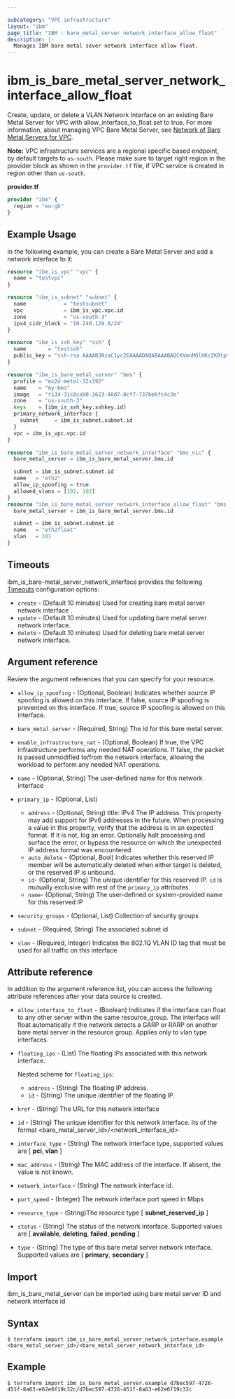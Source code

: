 ```yaml
---

subcategory: "VPC infrastructure"
layout: "ibm"
page_title: "IBM : bare_metal_server_network_interface_allow_float"
description: |-
  Manages IBM bare metal sever network interface allow float.
---
```


# ibm\_is_bare_metal_server_network_interface_allow_float

Create, update, or delete a VLAN Network Interface on an existing Bare Metal Server for VPC with allow_interface_to_float set to true. For more information, about managing VPC Bare Metal Server, see [Network of Bare Metal Servers for VPC](https://cloud.ibm.com/docs/vpc?topic=vpc-bare-metal-servers-network).

**Note:** 
VPC infrastructure services are a regional specific based endpoint, by default targets to `us-south`. Please make sure to target right region in the provider block as shown in the `provider.tf` file, if VPC service is created in region other than `us-south`.

**provider.tf**

```terraform
provider "ibm" {
  region = "eu-gb"
}
```

## Example Usage

In the following example, you can create a Bare Metal Server and add a network interface to it:

```terraform
resource "ibm_is_vpc" "vpc" {
  name = "testvpc"
}

resource "ibm_is_subnet" "subnet" {
  name            = "testsubnet"
  vpc             = ibm_is_vpc.vpc.id
  zone            = "us-south-3"
  ipv4_cidr_block = "10.240.129.0/24"
}

resource "ibm_is_ssh_key" "ssh" {
  name       = "testssh"
  public_key = "ssh-rsa AAAAB3NzaC1yc2EAAAADAQABAAABAQCKVmnMOlHKcZK8tpt3MP1lqOLAcqcJzhsvJcjscgVERRN7/9484SOBJ3HSKxxNG5JN8owAjy5f9yYwcUg+JaUVuytn5Pv3aeYROHGGg+5G346xaq3DAwX6Y5ykr2fvjObgncQBnuU5KHWCECO/4h8uWuwh/kfniXPVjFToc+gnkqA+3RKpAecZhFXwfalQ9mMuYGFxn+fwn8cYEApsJbsEmb0iJwPiZ5hjFC8wREuiTlhPHDgkBLOiycd20op2nXzDbHfCHInquEe/gYxEitALONxm0swBOwJZwlTDOB7C6y2dzlrtxr1L59m7pCkWI4EtTRLvleehBoj3u7jB4usR"
}

resource "ibm_is_bare_metal_server" "bms" {
  profile = "mx2d-metal-32x192"
  name    = "my-bms"
  image   = "r134-31c8ca90-2623-48d7-8cf7-737be6fc4c3e"
  zone    = "us-south-3"
  keys    = [ibm_is_ssh_key.sshkey.id]
  primary_network_interface {
    subnet     = ibm_is_subnet.subnet.id
  }
  vpc = ibm_is_vpc.vpc.id
}

resource "ibm_is_bare_metal_server_network_interface" "bms_nic" {
  bare_metal_server = ibm_is_bare_metal_server.bms.id

  subnet = ibm_is_subnet.subnet.id
  name   = "eth2"
  allow_ip_spoofing = true
  allowed_vlans = [101, 102]
}
resource "ibm_is_bare_metal_server_network_interface_allow_float" "bms_nic" {
  bare_metal_server = ibm_is_bare_metal_server.bms.id

  subnet = ibm_is_subnet.subnet.id
  name   = "eth2float"
  vlan   = 101
}

```

## Timeouts

ibm_is_bare-metal_server_network_interface provides the following [Timeouts](https://www.terraform.io/docs/configuration/resources.html#timeouts) configuration options:

* `create` - (Default 10 minutes) Used for creating bare metal server network interface .
* `update` - (Default 10 minutes) Used for updating bare metal server network interface.
* `delete` - (Default 10 minutes) Used for deleting bare metal server network interface.


## Argument reference
Review the argument references that you can specify for your resource. 

- `allow_ip_spoofing` - (Optional, Boolean) Indicates whether source IP spoofing is allowed on this interface. If false, source IP spoofing is prevented on this interface. If true, source IP spoofing is allowed on this interface.
- `bare_metal_server` - (Required, String) The id for this bare metal server.
- `enable_infrastructure_nat` - (Optional, Boolean) If true, the VPC infrastructure performs any needed NAT operations. If false, the packet is passed unmodified to/from the network interface, allowing the workload to perform any needed NAT operations.
- `name` - (Optional, String) The user-defined name for this network interface
- `primary_ip` - (Optional, List)
	- `address` - (Optional, String) title: IPv4 The IP address. This property may add support for IPv6 addresses in the future. When processing a value in this property, verify that the address is in an expected format. If it is not, log an error. Optionally halt processing and surface the error, or bypass the resource on which the unexpected IP address format was encountered.
  - `auto_delete` - (Optional, Bool) Indicates whether this reserved IP member will be automatically deleted when either target is deleted, or the reserved IP is unbound.
  - `id`- (Optional, String) The unique identifier for this reserved IP. `id` is mutually exclusive with rest of the `primary_ip` attributes.
  - `name`- (Optional, String) The user-defined or system-provided name for this reserved IP

- `security_groups` - (Optional, List) Collection of security groups
- `subnet` - (Required, String) The associated subnet id
- `vlan` - (Required, Integer) Indicates the 802.1Q VLAN ID tag that must be used for all traffic on this interface

## Attribute reference
In addition to the argument reference list, you can access the following attribute references after your data source is created. 

- `allow_interface_to_float` - (Boolean) Indicates if the interface can float to any other server within the same resource_group. The interface will float automatically if the network detects a GARP or RARP on another bare metal server in the resource group. Applies only to vlan type interfaces.
- `floating_ips` - (List) The floating IPs associated with this network interface.

  Nested scheme for `floating_ips`:
  - `address` - (String) The floating IP address.
  - `id` - (String) The unique identifier of the floating IP.
- `href` - (String) The URL for this network interface
- `id` - (String) The unique identifier for this network interface. Its of the format <bare_metal_server_id>/<network_interface_id>
- `interface_type` - (String) The network interface type, supported values are [ **pci**, **vlan** ]
- `mac_address` - (String) The MAC address of the interface. If absent, the value is not known.
- `network_interface` - (String) The network interface id.
- `port_speed` - (Integer) The network interface port speed in Mbps
- `resource_type` - (String)The resource type [ **subnet_reserved_ip** ]
- `status` - (String) The status of the network interface. Supported values are [ **available**, **deleting**, **failed**, **pending** ]
- `type` - (String) The type of this bare metal server network interface. Supported values are [ **primary**, **secondary** ]



## Import

ibm_is_bare_metal_server can be imported using bare metal server ID and network interface id

## Syntax

```
$ terraform import ibm_is_bare_metal_server_network_interface.example <bare_metal_server_id>/<bare_metal_server_network_interface_id>
```

## Example 

```
$ terraform import ibm_is_bare_metal_server.example d7bec597-4726-451f-8a63-e62e6f19c32c/d7bec597-4726-451f-8a63-e62e6f19c32c
```
